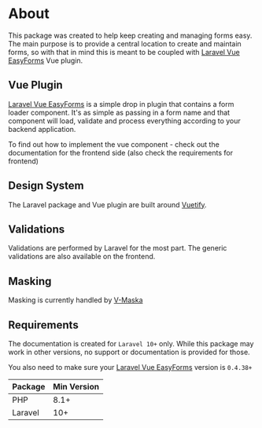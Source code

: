 # About

This package was created to help keep creating and managing forms easy.
The main purpose is to provide a central location to create and maintain forms,
so with that in mind this is meant to be coupled with
[Laravel Vue EasyForms](https://www.npmjs.com/package/laravel-vue-easyforms) Vue plugin.

## Vue Plugin

[Laravel Vue EasyForms](https://www.npmjs.com/package/laravel-vue-easyforms) is a simple drop in plugin that contains a
form loader component. It's as simple as passing in a form name and that component will load, validate and process
everything according to your backend application.

To find out how to implement the vue component - check out the documentation for the frontend side (also check the requirements for frontend)

## Design System

The Laravel package and Vue plugin are built around [Vuetify](https://vuetifyjs.com/).

## Validations

Validations are performed by Laravel for the most part. The generic validations are also available
on the frontend.

## Masking

Masking is currently handled by [V-Maska](https://beholdr.github.io/maska/#/)

## Requirements

The documentation is created for `Laravel 10+` only. While this package may work in other versions, no support or
documentation is provided for those.

You also need to make sure your [Laravel Vue EasyForms](https://www.npmjs.com/package/laravel-vue-easyforms)
version is `0.4.38+`

| Package | Min Version |
| :------ | :---------- |
| PHP     | 8.1+        |
| Laravel | 10+         |
